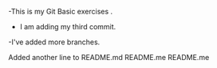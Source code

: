 
-This is my Git Basic exercises
.
- I am adding my third commit.

-I've added more branches.

Added another line to README.md
README.me
README.me
